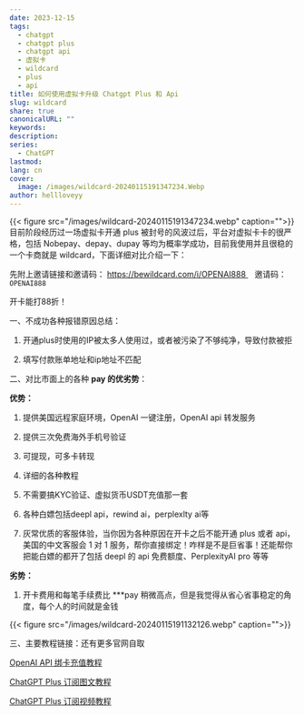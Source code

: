 ```yaml
---
date: 2023-12-15
tags:
  - chatgpt
  - chatgpt plus
  - chatgpt api
  - 虚拟卡
  - wildcard
  - plus
  - api
title: 如何使用虚拟卡升级 Chatgpt Plus 和 Api
slug: wildcard
share: true
canonicalURL: ""
keywords: 
description: 
series:
  - ChatGPT
lastmod: 
lang: cn
cover:
  image: /images/wildcard-20240115191347234.Webp
author: hellloveyy
---
```


{{< figure src="/images/wildcard-20240115191347234.webp" caption="">}}
目前阶段经历过一场虚拟卡开通 plus 被封号的风波过后，平台对虚拟卡卡的很严格，包括 Nobepay、depay、dupay 等均为概率学成功，目前我使用并且很稳的一个卡商就是 wildcard，下面详细对比介绍一下：

先附上邀请链接和邀请码： https://bewildcard.com/i/OPENAI888    邀请码：`OPENAI888`

开卡能打88折！


一、不成功各种报错原因总结：

1. 开通plus时使用的IP被太多人使用过，或者被污染了不够纯净，导致付款被拒
    
2. 填写付款账单地址和ip地址不匹配
    

二、对比市面上的各种 **pay 的优劣势**：

**优势：**

1. 提供美国远程家庭环境，OpenAI 一键注册，OpenAI api 转发服务
    
2. 提供三次免费海外手机号验证
    
3. 可提现，可多卡转现
    
4. 详细的各种教程
    
5. 不需要搞KYC验证、虚拟货币USDT充值那一套
    
6. 各种白嫖包括deepl api，rewind ai，perplexlty ai等
    
7. 灰常优质的客服体验，当你因为各种原因在开卡之后不能开通 plus 或者 api，美国的中文客服会 1 对 1 服务，帮你直接绑定！咋样是不是巨省事！还能帮你把能白嫖的都开了包括 deepl 的 api 免费额度、PerplexityAI pro 等等

**劣势：**

1. 开卡费用和每笔手续费比 ***pay 稍微高点，但是我觉得从省心省事稳定的角度，每个人的时间就是金钱

 {{< figure src="/images/wildcard-20240115191132126.webp" caption="">}}

三、主要教程链接：还有更多官网自取

[OpenAI API 绑卡充值教程](https://help.bewildcard.com/zh-CN/articles/8129507-openai-api-%E7%BB%91%E5%8D%A1%E5%85%85%E5%80%BC%E6%95%99%E7%A8%8B#h_b5a06915a5)

[ChatGPT Plus 订阅图文教程](https://help.bewildcard.com/zh-CN/articles/8073056-chatgpt-plus-%E8%AE%A2%E9%98%85%E6%95%99%E7%A8%8B)

[ChatGPT Plus 订阅视频教程](https://www.bilibili.com/video/BV1XB4y1Z7JX/?vd_source=82c861f622ab68a83a1c593c329a4b56)